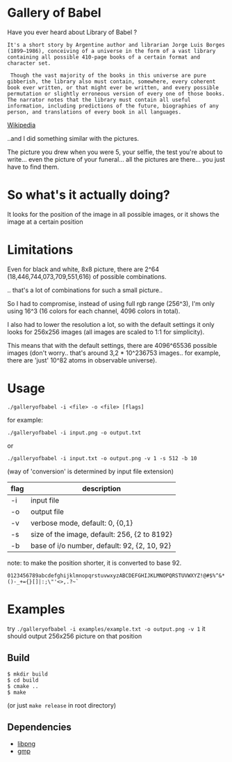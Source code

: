 # Gallery of Babel
Have you ever heard about Library of Babel ? 

`It's a short story by Argentine author and librarian Jorge Luis Borges (1899–1986), conceiving of a universe in the form of a vast library containing all possible 410-page books of a certain format and character set.`

` Though the vast majority of the books in this universe are pure gibberish, the library also must contain, somewhere, every coherent book ever written, or that might ever be written, and every possible permutation or slightly erroneous version of every one of those books. The narrator notes that the library must contain all useful information, including predictions of the future, biographies of any person, and translations of every book in all languages.`

[Wikipedia](https://en.wikipedia.org/wiki/Library_of_Babel)

..and I did something similar with the pictures.

The picture you drew when you were 5, your selfie, the test you're about to write... even the picture of your funeral... all the pictures are there... you just have to find them.

# So what's it actually doing?
It looks for the position of the image in all possible images, or it shows the image at a certain position

# Limitations
Even for black and white, 8x8 picture, there are 2^64 (18,446,744,073,709,551,616) of possible combinations.

.. that's a lot of combinations for such a small picture..

So I had to compromise, instead of using full rgb range (256^3), I'm only using 16^3 (16 colors for each channel, 4096 colors in total).

I also had to lower the resolution a lot, so with the default settings it only looks for 256x256 images (all images are scaled to 1:1 for simplicity).

This means that with the default settings, there are 4096^65536 possible images (don't worry.. that's around 3,2 * 10^236753 images.. for example, there are 'just' 10^82 atoms in observable universe).

# Usage
`./galleryofbabel -i <file> -o <file> [flags]`

for example:

`./galleryofbabel -i input.png -o output.txt`

or 

`./galleryofbabel -i input.txt -o output.png -v 1 -s 512 -b 10`

(way of 'conversion' is determined by input file extension)


| flag | description |
| ---- | ----------- |
| -i | input file |
| -o | output file |
| -v | verbose mode, default: 0, {0,1}|
| -s | size of the image, default: 256, {2 to 8192}|
| -b | base of i/o number, default: 92, {2, 10, 92} |

note: to make the position shorter, it is converted to base 92.

``0123456789abcdefghijklmnopqrstuvwxyzABCDEFGHIJKLMNOPQRSTUVWXYZ!@#$%^&*()-_+={}[]|:;\"'<>,.?~` ``  

# Examples
try 
`./galleryofbabel -i examples/example.txt -o output.png -v 1`
it should output 256x256 picture on that position

## Build 

```shell
$ mkdir build
$ cd build
$ cmake ..
$ make
```
(or just `make release` in root directory)

## Dependencies
- [libpng](http://www.libpng.org/pub/png/libpng.html)
- [gmp](https://gmplib.org/)
